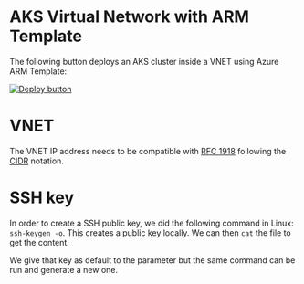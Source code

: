 # AKS Virtual Network with ARM Template

The following button deploys an AKS cluster inside a VNET using Azure ARM Template:

[![Deploy button](http://azuredeploy.net/deploybutton.png)](https://portal.azure.com/#create/Microsoft.Template/uri/https:%2F%2Fraw.githubusercontent.com%2Fvplauzon%2Faks%2Fmaster%2Faks-vnet-arm%2Fdeploy.json)

# VNET

The VNET IP address needs to be compatible with [RFC 1918](https://en.wikipedia.org/wiki/Private_network) following the [CIDR](https://en.wikipedia.org/wiki/Classless_Inter-Domain_Routing) notation.

# SSH key

In order to create a SSH public key, we did the following command in Linux:  `ssh-keygen -o`.  This creates a public key locally.  We can then `cat` the file to get the content.

We give that key as default to the parameter but the same command can be run and generate a new one.